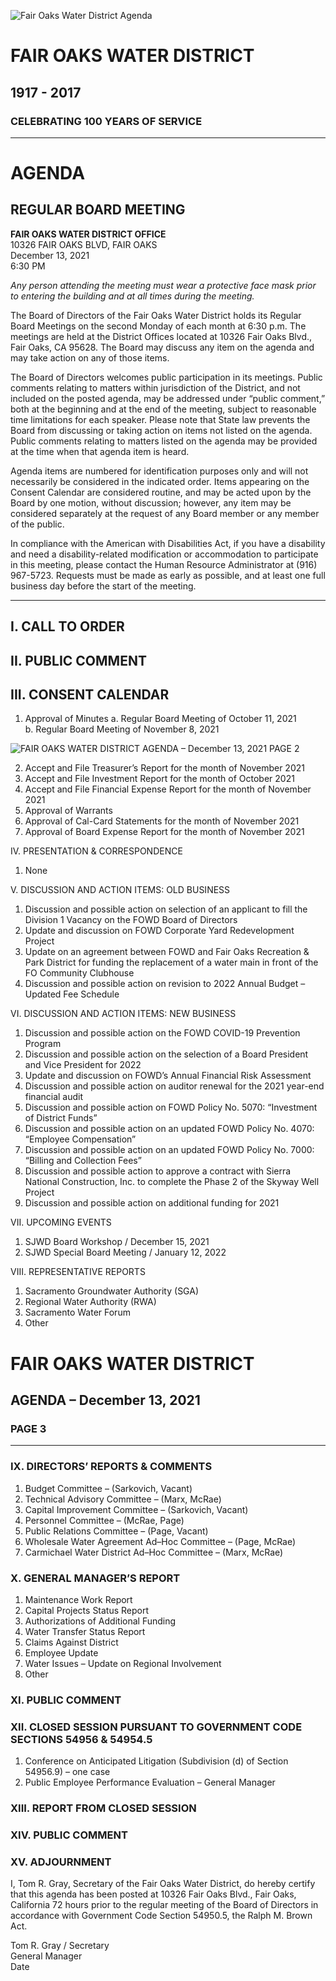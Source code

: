 <!-- Page 1 -->
![Fair Oaks Water District Agenda](https://example.com/image.png)

# FAIR OAKS WATER DISTRICT
## 1917 - 2017
### CELEBRATING 100 YEARS OF SERVICE

---

# AGENDA
## REGULAR BOARD MEETING

**FAIR OAKS WATER DISTRICT OFFICE**  
10326 FAIR OAKS BLVD, FAIR OAKS  
December 13, 2021  
6:30 PM  

*Any person attending the meeting must wear a protective face mask prior to entering the building and at all times during the meeting.*

The Board of Directors of the Fair Oaks Water District holds its Regular Board Meetings on the second Monday of each month at 6:30 p.m. The meetings are held at the District Offices located at 10326 Fair Oaks Blvd., Fair Oaks, CA 95628. The Board may discuss any item on the agenda and may take action on any of those items.

The Board of Directors welcomes public participation in its meetings. Public comments relating to matters within jurisdiction of the District, and not included on the posted agenda, may be addressed under “public comment,” both at the beginning and at the end of the meeting, subject to reasonable time limitations for each speaker. Please note that State law prevents the Board from discussing or taking action on items not listed on the agenda. Public comments relating to matters listed on the agenda may be provided at the time when that agenda item is heard.

Agenda items are numbered for identification purposes only and will not necessarily be considered in the indicated order. Items appearing on the Consent Calendar are considered routine, and may be acted upon by the Board by one motion, without discussion; however, any item may be considered separately at the request of any Board member or any member of the public.

In compliance with the American with Disabilities Act, if you have a disability and need a disability-related modification or accommodation to participate in this meeting, please contact the Human Resource Administrator at (916) 967-5723. Requests must be made as early as possible, and at least one full business day before the start of the meeting.

---

## I. CALL TO ORDER

## II. PUBLIC COMMENT

## III. CONSENT CALENDAR
1. Approval of Minutes
   a. Regular Board Meeting of October 11, 2021  
   b. Regular Board Meeting of November 8, 2021  
<!-- Page 2 -->
![FAIR OAKS WATER DISTRICT AGENDA – December 13, 2021 PAGE 2](https://via.placeholder.com/993x768.png?text=FAIR+OAKS+WATER+DISTRICT+AGENDA+%E2%80%93+December+13%2C+2021+PAGE+2)

2. Accept and File Treasurer’s Report for the month of November 2021  
3. Accept and File Investment Report for the month of October 2021  
4. Accept and File Financial Expense Report for the month of November 2021  
5. Approval of Warrants  
6. Approval of Cal-Card Statements for the month of November 2021  
7. Approval of Board Expense Report for the month of November 2021  

IV. PRESENTATION & CORRESPONDENCE  
1. None  

V. DISCUSSION AND ACTION ITEMS: OLD BUSINESS  
1. Discussion and possible action on selection of an applicant to fill the Division 1 Vacancy on the FOWD Board of Directors  
2. Update and discussion on FOWD Corporate Yard Redevelopment Project  
3. Update on an agreement between FOWD and Fair Oaks Recreation & Park District for funding the replacement of a water main in front of the FO Community Clubhouse  
4. Discussion and possible action on revision to 2022 Annual Budget – Updated Fee Schedule  

VI. DISCUSSION AND ACTION ITEMS: NEW BUSINESS  
1. Discussion and possible action on the FOWD COVID-19 Prevention Program  
2. Discussion and possible action on the selection of a Board President and Vice President for 2022  
3. Update and discussion on FOWD’s Annual Financial Risk Assessment  
4. Discussion and possible action on auditor renewal for the 2021 year-end financial audit  
5. Discussion and possible action on FOWD Policy No. 5070: “Investment of District Funds”  
6. Discussion and possible action on an updated FOWD Policy No. 4070: “Employee Compensation”  
7. Discussion and possible action on an updated FOWD Policy No. 7000: “Billing and Collection Fees”  
8. Discussion and possible action to approve a contract with Sierra National Construction, Inc. to complete the Phase 2 of the Skyway Well Project  
9. Discussion and possible action on additional funding for 2021  

VII. UPCOMING EVENTS  
1. SJWD Board Workshop / December 15, 2021  
2. SJWD Special Board Meeting / January 12, 2022  

VIII. REPRESENTATIVE REPORTS  
1. Sacramento Groundwater Authority (SGA)  
2. Regional Water Authority (RWA)  
3. Sacramento Water Forum  
4. Other  
<!-- Page 3 -->
# FAIR OAKS WATER DISTRICT  
## AGENDA – December 13, 2021  
### PAGE 3  

---

### IX. DIRECTORS’ REPORTS & COMMENTS  
1. Budget Committee – (Sarkovich, Vacant)  
2. Technical Advisory Committee – (Marx, McRae)  
3. Capital Improvement Committee – (Sarkovich, Vacant)  
4. Personnel Committee – (McRae, Page)  
5. Public Relations Committee – (Page, Vacant)  
6. Wholesale Water Agreement Ad–Hoc Committee – (Page, McRae)  
7. Carmichael Water District Ad–Hoc Committee – (Marx, McRae)  

### X. GENERAL MANAGER’S REPORT  
1. Maintenance Work Report  
2. Capital Projects Status Report  
3. Authorizations of Additional Funding  
4. Water Transfer Status Report  
5. Claims Against District  
6. Employee Update  
7. Water Issues – Update on Regional Involvement  
8. Other  

### XI. PUBLIC COMMENT  

### XII. CLOSED SESSION PURSUANT TO GOVERNMENT CODE SECTIONS 54956 & 54954.5  
1. Conference on Anticipated Litigation (Subdivision (d) of Section 54956.9) – one case  
2. Public Employee Performance Evaluation – General Manager  

### XIII. REPORT FROM CLOSED SESSION  

### XIV. PUBLIC COMMENT  

### XV. ADJOURNMENT  

I, Tom R. Gray, Secretary of the Fair Oaks Water District, do hereby certify that this agenda has been posted at 10326 Fair Oaks Blvd., Fair Oaks, California 72 hours prior to the regular meeting of the Board of Directors in accordance with Government Code Section 54950.5, the Ralph M. Brown Act.  

Tom R. Gray / Secretary  
General Manager  
Date  
